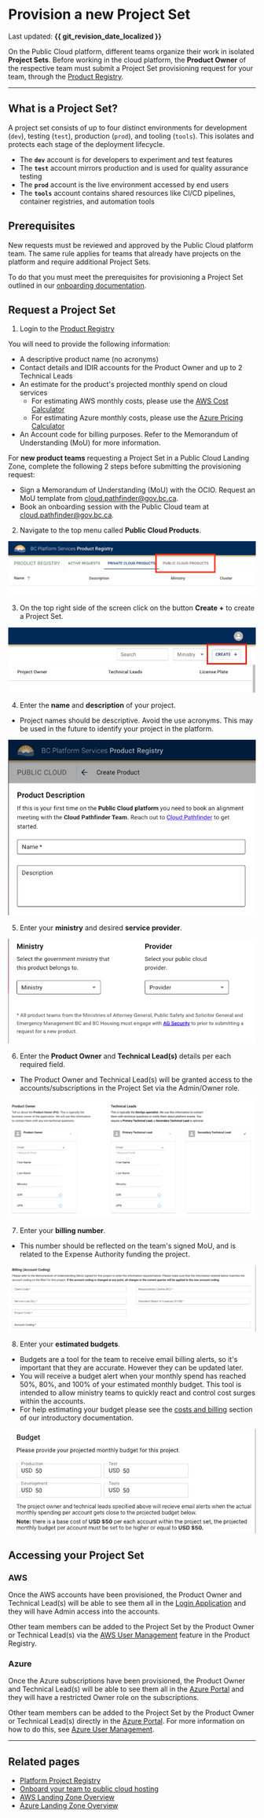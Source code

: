 # Provision a new Project Set

Last updated: **{{ git_revision_date_localized }}**

On the Public Cloud platform, different teams organize their work in isolated **Project Sets**. Before working in the cloud platform, the **Product Owner** of the respective team must submit a Project Set provisioning request for your team, through the [Product Registry](https://registry.developer.gov.bc.ca/login).

---

## What is a Project Set?

A project set consists of up to four distinct environments for development (`dev`), testing (`test`), production (`prod`), and tooling (`tools`). This isolates and protects each stage of the deployment lifecycle.

- The **`dev`** account is for developers to experiment and test features
- The **`test`** account mirrors production and is used for quality assurance testing
- The **`prod`** account is the live environment accessed by end users
- The **`tools`** account contains shared resources like CI/CD pipelines, container registries, and automation tools

## Prerequisites

New requests must be reviewed and approved by the Public Cloud platform team. The same rule applies for teams that already have projects on the platform and require additional Project Sets.

To do that you must meet the prerequisites for provisioning a Project Set outlined in our [onboarding documentation](https://digital.gov.bc.ca/cloud/services/public/onboard/).

## Request a Project Set

1. Login to the [Product Registry](https://registry.developer.gov.bc.ca/login)

  You will need to provide the following information:

  - A descriptive product name (no acronyms)
  - Contact details and IDIR accounts for the Product Owner and up to 2 Technical Leads
  - An estimate for the product's projected monthly spend on cloud services
    - For estimating AWS monthly costs, please use the [AWS Cost Calculator](https://calculator.aws/#/)
    - For estimating Azure monthly costs, please use the [Azure Pricing Calculator](https://azure.microsoft.com/en-ca/pricing/calculator/)
  - An Account code for billing purposes. Refer to the Memorandum of Understanding (MoU) for more information.
    
  For **new product teams** requesting a Project Set in a Public Cloud Landing Zone, complete the following 2 steps before submitting the provisioning request:

  - Sign a Memorandum of Understanding (MoU) with the OCIO. Request an MoU template from <cloud.pathfinder@gov.bc.ca>.
  - Book an onboarding session with the Public Cloud team at <cloud.pathfinder@gov.bc.ca>.

2. Navigate to the top menu called **Public Cloud Products**.

  ![public-cloud](../images/provision-a-project-set/public-cloud.png)

3. On the top right side of the screen click on the button **Create +** to create a Project Set.

  ![create](../images/provision-a-project-set/create.png)

4. Enter the **name** and **description** of your project.

  - Project names should be descriptive. Avoid the use acronyms. This may be used in the future to identify your project in the platform.

  ![description](../images/provision-a-project-set/description.png)

5. Enter your **ministry** and desired **service provider**.

  ![ministry-provider](../images/provision-a-project-set/ministry-provider.png)

6. Enter the **Product Owner** and **Technical Lead(s)** details per each required field.

  - The Product Owner and Technical Lead(s) will be granted access to the accounts/subscriptions in the Project Set via the Admin/Owner role.

  ![po-tech-lead](../images/provision-a-project-set/po-tech-leads.png)

7. Enter your **billing number**.

  - This number should be reflected on the team's signed MoU, and is related to the Expense Authority funding the project.

  ![billing](../images/provision-a-project-set/billing.png)

8. Enter your **estimated budgets**.

  - Budgets are a tool for the team to receive email billing alerts, so it's important that they are accurate. However they can be updated later.
  - You will receive a budget alert when your monthly spend has reached 50%, 80%, and 100% of your estimated monthly budget. This tool is intended to allow ministry teams to quickly react and control cost surges within the accounts.
  - For help estimating your budget please see the [costs and billing](https://digital.gov.bc.ca/cloud/services/public/intro/#costs) section of our introductory documentation.

  ![budget](../images/provision-a-project-set/budget.png)

## Accessing your Project Set

### AWS

Once the AWS accounts have been provisioned, the Product Owner and Technical Lead(s) will be able to see them all in the [Login Application](https://login.nimbus.cloud.gov.bc.ca/) and they will have Admin access into the accounts.

Other team members can be added to the Project Set by the Product Owner or Technical Lead(s) via the [AWS User Management](../aws/design-build-and-deploy-an-application/user-management.md) feature in the Product Registry.

### Azure

Once the Azure subscriptions have been provisioned, the Product Owner and Technical Lead(s) will be able to see them all in the [Azure Portal](https://portal.azure.com/) and they will have a restricted Owner role on the subscriptions.

Other team members can be added to the Project Set by the Product Owner or Technical Lead(s) directly in the [Azure Portal](https://portal.azure.com/). For more information on how to do this, see [Azure User Management](../azure/design-build-deploy/user-management.md).

---

## Related pages

- [Platform Project Registry](https://registry.developer.gov.bc.ca/login)
- [Onboard your team to public cloud hosting](https://digital.gov.bc.ca/cloud/services/public/onboard/)
- [AWS Landing Zone Overview](../aws/get-started-with-aws/bc-govs-aws-landing-zone-overview.md)
- [Azure Landing Zone Overview](../azure/get-started-with-azure/bc-govs-azure-landing-zone-overview.md)
